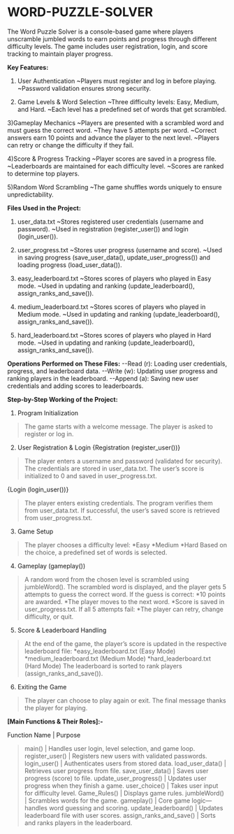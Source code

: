 # WORD-PUZZLE-SOLVER
 The Word Puzzle Solver is a console-based game where players unscramble jumbled words to earn points and progress through different difficulty levels. The game includes user registration, login, and score tracking to maintain player progress.
 

 **Key Features:**
1) User Authentication
~Players must register and log in before playing.
~Password validation ensures strong security.

2) Game Levels & Word Selection
~Three difficulty levels: Easy, Medium, and Hard.
~Each level has a predefined set of words that get scrambled.

3)Gameplay Mechanics
~Players are presented with a scrambled word and must guess the correct word.
~They have 5 attempts per word.
~Correct answers earn 10 points and advance the player to the next level.
~Players can retry or change the difficulty if they fail.

4)Score & Progress Tracking
~Player scores are saved in a progress file.
~Leaderboards are maintained for each difficulty level.
~Scores are ranked to determine top players.

5)Random Word Scrambling
~The game shuffles words uniquely to ensure unpredictability.


**Files Used in the Project:**
1) user_data.txt
~Stores registered user credentials (username and password).
~Used in registration (register_user()) and login (login_user()).

2) user_progress.txt
~Stores user progress (username and score).
~Used in saving progress (save_user_data(), update_user_progress()) and loading progress (load_user_data()).

3) easy_leaderboard.txt
~Stores scores of players who played in Easy mode.
~Used in updating and ranking (update_leaderboard(), assign_ranks_and_save()).

4) medium_leaderboard.txt
~Stores scores of players who played in Medium mode.
~Used in updating and ranking (update_leaderboard(), assign_ranks_and_save()).

5) hard_leaderboard.txt
~Stores scores of players who played in Hard mode.
~Used in updating and ranking (update_leaderboard(), assign_ranks_and_save()).

**Operations Performed on These Files:**
--Read (r): Loading user credentials, progress, and leaderboard data.
--Write (w): Updating user progress and ranking players in the leaderboard.
--Append (a): Saving new user credentials and adding scores to leaderboards.


**Step-by-Step Working of the Project:**

1. Program Initialization
>The game starts with a welcome message.
>The player is asked to register or log in.

2. User Registration & Login
{Registration (register_user())}
>The player enters a username and password (validated for security).
>The credentials are stored in user_data.txt.
>The user’s score is initialized to 0 and saved in user_progress.txt.

{Login (login_user())}
>The player enters existing credentials.
>The program verifies them from user_data.txt.
>If successful, the user’s saved score is retrieved from user_progress.txt.

3. Game Setup
>The player chooses a difficulty level:
*Easy
*Medium
*Hard
>Based on the choice, a predefined set of words is selected.

4. Gameplay (gameplay())
>A random word from the chosen level is scrambled using jumbleWord().
>The scrambled word is displayed, and the player gets 5 attempts to guess the correct word.
>If the guess is correct:
*10 points are awarded.
*The player moves to the next word.
*Score is saved in user_progress.txt.
>If all 5 attempts fail:
*The player can retry, change difficulty, or quit.

5. Score & Leaderboard Handling
>At the end of the game, the player’s score is updated in the respective leaderboard file:
*easy_leaderboard.txt (Easy Mode)
*medium_leaderboard.txt (Medium Mode)
*hard_leaderboard.txt (Hard Mode)
>The leaderboard is sorted to rank players (assign_ranks_and_save()).

6. Exiting the Game
>The player can choose to play again or exit.
>The final message thanks the player for playing.


**[Main Functions & Their Roles]:-**

Function Name                             |                               	Purpose
>main()                                   |              	Handles user login, level selection, and game loop.
>register_user()                          |              	Registers new users with validated passwords.
>login_user()                             |              	Authenticates users from stored data.
>load_user_data()                         |              	Retrieves user progress from file.
>save_user_data()                         |              	Saves user progress (score) to file.
>update_user_progress()	                  |               Updates user progress when they finish a game.
>user_choice()                            |              	Takes user input for difficulty level.
>Game_Rules()                             |              	Displays game rules.
>jumbleWord()                             |              	Scrambles words for the game.
>gameplay()	                              |               Core game logic—handles word guessing and scoring.
>update_leaderboard()	                    |               Updates leaderboard file with user scores.
>assign_ranks_and_save()                  |              	Sorts and ranks players in the leaderboard.



 
